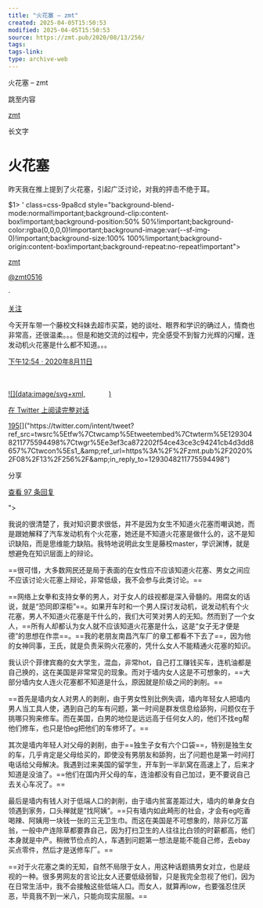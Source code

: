 ```yaml
---
title: "火花塞 – zmt"
created: 2025-04-05T15:50:53
modified: 2025-04-05T15:50:53
source: https://zmt.pub/2020/08/13/256/
tags:
tags-link:
type: archive-web
---
```


火花塞 – zmt

跳至内容

[zmt](https://zmt.pub/)

长文字

# 火花塞

昨天我在推上提到了火花塞，引起广泛讨论，对我的抨击不绝于耳。

$1> ' class=css-9pa8cd style="background-blend-mode:normal!important;background-clip:content-box!important;background-position:50% 50%!important;background-color:rgba(0,0,0,0)!important;background-image:var(--sf-img-0)!important;background-size:100% 100%!important;background-origin:content-box!important;background-repeat:no-repeat!important">

[zmt]("https://twitter.com/zmt0516?ref_src=twsrc%5Etfw%7Ctwcamp%5Etweetembed%7Ctwterm%5E1293048211775594498%7Ctwgr%5Ee3ef3ca872202f54ce43ce3c94241cb4d3dd8657%7Ctwcon%5Es1_&amp;ref_url=https%3A%2F%2Fzmt.pub%2F2020%2F08%2F13%2F256%2F")

[@zmt0516]("https://twitter.com/zmt0516?ref_src=twsrc%5Etfw%7Ctwcamp%5Etweetembed%7Ctwterm%5E1293048211775594498%7Ctwgr%5Ee3ef3ca872202f54ce43ce3c94241cb4d3dd8657%7Ctwcon%5Es1_&amp;ref_url=https%3A%2F%2Fzmt.pub%2F2020%2F08%2F13%2F256%2F")

·

[关注]("https://twitter.com/intent/follow?ref_src=twsrc%5Etfw%7Ctwcamp%5Etweetembed%7Ctwterm%5E1293048211775594498%7Ctwgr%5Ee3ef3ca872202f54ce43ce3c94241cb4d3dd8657%7Ctwcon%5Es1_&amp;ref_url=https%3A%2F%2Fzmt.pub%2F2020%2F08%2F13%2F256%2F&amp;screen_name=zmt0516")

[]("https://twitter.com/zmt0516/status/1293048211775594498?ref_src=twsrc%5Etfw%7Ctwcamp%5Etweetembed%7Ctwterm%5E1293048211775594498%7Ctwgr%5Ee3ef3ca872202f54ce43ce3c94241cb4d3dd8657%7Ctwcon%5Es1_&amp;ref_url=https%3A%2F%2Fzmt.pub%2F2020%2F08%2F13%2F256%2F")

今天开车带一个藤校文科妹去超市买菜，她的谈吐、眼界和学识的确过人，情商也非常高，还很温柔。。。但是和她交流的过程中，完全感受不到智力光辉的闪耀，连发动机火花塞是什么都不知道。。。

[下午12:54 · 2020年8月11日]("https://twitter.com/zmt0516/status/1293048211775594498?ref_src=twsrc%5Etfw%7Ctwcamp%5Etweetembed%7Ctwterm%5E1293048211775594498%7Ctwgr%5Ee3ef3ca872202f54ce43ce3c94241cb4d3dd8657%7Ctwcon%5Es1_&amp;ref_url=https%3A%2F%2Fzmt.pub%2F2020%2F08%2F13%2F256%2F")

[](https://help.twitter.com/en/twitter-for-websites-ads-info-and-privacy)

[![](data:image/svg+xml,<svg xmlns="http://www.w3.org/2000/svg" width="48" height="48"><rect fill-opacity="0"/></svg>)]("https://twitter.com/zmt0516?ref_src=twsrc%5Etfw%7Ctwcamp%5Etweetembed%7Ctwterm%5E1293048211775594498%7Ctwgr%5Ee3ef3ca872202f54ce43ce3c94241cb4d3dd8657%7Ctwcon%5Es1_&amp;ref_url=https%3A%2F%2Fzmt.pub%2F2020%2F08%2F13%2F256%2F")

[在 Twitter 上阅读完整对话]("https://twitter.com/zmt0516/status/1293048211775594498?ref_src=twsrc%5Etfw%7Ctwcamp%5Etweetembed%7Ctwterm%5E1293048211775594498%7Ctwgr%5Ee3ef3ca872202f54ce43ce3c94241cb4d3dd8657%7Ctwcon%5Es1_&amp;ref_url=https%3A%2F%2Fzmt.pub%2F2020%2F08%2F13%2F256%2F")

[195]("https://twitter.com/intent/like?ref_src=twsrc%5Etfw%7Ctwcamp%5Etweetembed%7Ctwterm%5E1293048211775594498%7Ctwgr%5Ee3ef3ca872202f54ce43ce3c94241cb4d3dd8657%7Ctwcon%5Es1_&amp;ref_url=https%3A%2F%2Fzmt.pub%2F2020%2F08%2F13%2F256%2F&amp;tweet_id=1293048211775594498")[]("https://twitter.com/intent/tweet?ref_src=twsrc%5Etfw%7Ctwcamp%5Etweetembed%7Ctwterm%5E1293048211775594498%7Ctwgr%5Ee3ef3ca872202f54ce43ce3c94241cb4d3dd8657%7Ctwcon%5Es1_&amp;ref_url=https%3A%2F%2Fzmt.pub%2F2020%2F08%2F13%2F256%2F&amp;in_reply_to=1293048211775594498")

分享

[查看 97 条回复]("https://twitter.com/zmt0516/status/1293048211775594498?ref_src=twsrc%5Etfw%7Ctwcamp%5Etweetembed%7Ctwterm%5E1293048211775594498%7Ctwgr%5Ee3ef3ca872202f54ce43ce3c94241cb4d3dd8657%7Ctwcon%5Es1_&amp;ref_url=https%3A%2F%2Fzmt.pub%2F2020%2F08%2F13%2F256%2F")

">

我说的很清楚了，我对知识要求很低，并不是因为女生不知道火花塞而嘲讽她，而是跟她解释了汽车发动机有个火花塞，她还是不知道火花塞是做什么的，这不是知识缺陷，而是思维能力缺陷。我特地说明此女生是藤校master，学识渊博，就是想避免在知识层面上的辩论。

==很可惜，大多数网民还是局于表面的在女性应不应该知道火花塞、男女之间应不应该讨论火花塞上辩论，非常低级，我不会参与此类讨论。==

==网络上女拳和支持女拳的男人，对于女人的歧视都是深入骨髓的。用腐女的话说，就是“恐同即深柜”==。如果开车时和一个男人探讨发动机，说发动机有个火花塞，男人不知道火花塞是干什么的，我们大可笑对男人的无知。然而到了一个女人，==所有人却都认为女人就不应该知道火花塞是什么，这是“女子无才便是德”的思想在作祟==。==我的老朋友南昌汽车厂的章工都看不下去了==，因为他的女神同事，王氏，就是负责采购火花塞的，凭什么女人不能精通火花塞的知识。

我认识个菲律宾裔的女大学生，混血，非常hot，自己打工赚钱买车，连机油都是自己换的，这在美国是非常常见的现象。而对于墙内女人这是不可想象的，==大部分墙内女人连火花塞都不知道是什么，原因就是阶级之间的剥削。==

==首先是墙内女人对男人的剥削，由于男女性别比例失调，墙内年轻女人把墙内男人当工具人使，遇到自己的车有问题，第一时间是群发信息给舔狗，问题仅在于挑哪只狗来修车。而在美国，白男的地位是远远高于任何女人的，他们不找eg帮他们修车，也只是怕eg把他们的车修坏了。==

其次是墙内年轻人对父母的剥削，由于==独生子女有六个口袋==，特别是独生女的车，几乎肯定是父母给买的，即使没有男朋友和舔狗，出了问题也是第一时间打电话给父母解决。我遇到过来美国的留学生，开车到一半趴窝在高速上了，后来才知道是没油了。==他们在国内开父母的车，连油都没有自己加过，更不要说自己去关心车况了。==

最后是墙内有钱人对于低端人口的剥削，由于墙内贫富差距过大，墙内的单身女白领遇到家务，口头禅就是“找阿姨”。==只有墙内如此畸形的社会，才会有eg吃香喝辣、阿姨用一块钱一张的三无卫生巾。而这在美国是不可想象的，除非亿万富翁，一般中产连除草都要靠自己，因为打扫卫生的人往往比白领的时薪都高，他们本身就是中产。稍微节俭点的人，车遇到问题第一想法是能不能自己修，去ebay买点零件，然后才是送修车厂。==

==对于火花塞之类的无知，自然不局限于女人，用这种话题搞男女对立，也是歧视的一种。很多男网友的言论比女人还要低级弱智，只是我完全忽视了他们，因为在日常生活中，我不会接触这些低端人口。而女人，就算再low，也要强忍住厌恶，毕竟我不到一米八，只能向现实屈服。==

